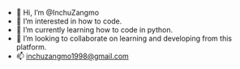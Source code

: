 - 👋 Hi, I’m @InchuZangmo
- 👀 I’m interested in how to code.
- 🌱 I’m currently learning how to code in python.
- 💞️ I’m looking to collaborate on learning and developing from this platform.
- 📫 inchuzangmo1998@gmail.com

<!---
InchuZangmo/InchuZangmo is a ✨ special ✨ repository because its `README.md` (this file) appears on your GitHub profile.
You can click the Preview link to take a look at your changes.
--->
